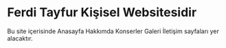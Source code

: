 # Ferdi Tayfur Kişisel Websitesidir

Bu site içerisinde 
Anasayfa
Hakkımda
Konserler
Galeri
İletişim sayfaları yer alacaktır. 
